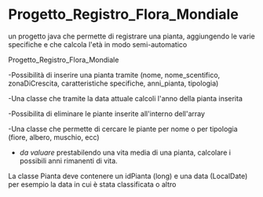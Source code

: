 # Progetto_Registro_Flora_Mondiale
un progetto java che permette di registrare una pianta, aggiungendo le varie specifiche e che calcola l'età in modo semi-automatico


Progetto_Registro_Flora_Mondiale

-Possibilità di inserire una pianta tramite (nome, nome_scentifico, zonaDiCrescita, caratteristiche specifiche, anni_pianta, tipologia)

-Una classe che tramite la data attuale calcoli l'anno della pianta inserita

-Possibilita di eliminare le piante inserite all'interno dell'array

-Una classe che permette di cercare le piante per nome o per tipologia (fiore, albero, muschio, ecc)

- *da valuare* prestabilendo una vita media di una pianta, calcolare i possibili anni rimanenti di vita.

La classe Pianta deve contenere un idPianta (long) e una data (LocalDate) per esempio la data in cui è stata classificata o altro
